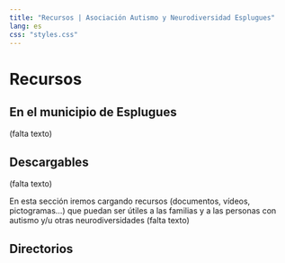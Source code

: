 ```yaml
---
title: "Recursos | Asociación Autismo y Neurodiversidad Esplugues"
lang: es
css: "styles.css"
---
```


# Recursos

## En el municipio de Esplugues

(falta texto)

## Descargables

(falta texto) 

En esta sección iremos cargando recursos (documentos, vídeos, pictogramas…) que puedan ser útiles a las familias y a las personas con autismo y/u otras neurodiversidades (falta texto)

## Directorios
